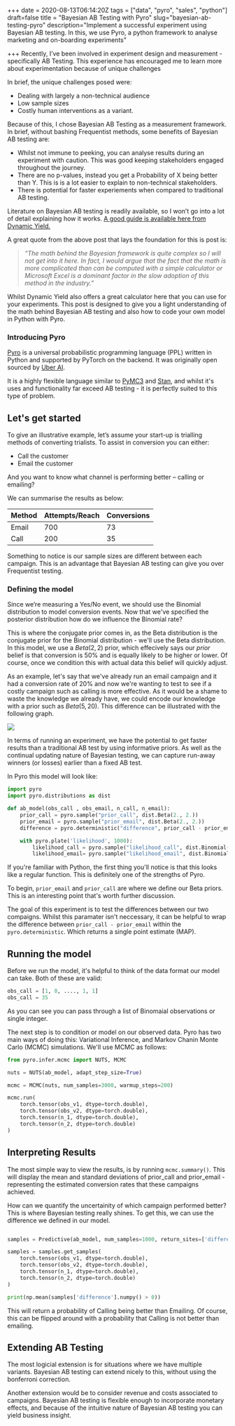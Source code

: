 +++
date = 2020-08-13T06:14:20Z
tags = ["data", "pyro", "sales", "python"]
draft=false
title = "Bayesian AB Testing with Pyro"
slug="bayesian-ab-testing-pyro"
description="Implement a successful experiment using Bayesian AB testing. In this, we use Pyro, a python framework to analyse marketing and on-boarding experiments"

+++
Recently, I’ve been involved in experiment design and measurement - specifically AB Testing. This experience has encouraged me to learn more about experimentation because of unique challenges

In brief, the unique challenges posed were:
* Dealing with largely a non-technical audience
* Low sample sizes
* Costly human interventions as a variant.

Because of this, I chose Bayesian AB Testing as a measurement framework. In brief, without bashing Frequentist methods, some benefits of Bayesian AB testing are:

* Whilst not immune to peeking, you can analyse results during an experiment with caution. This was good keeping stakeholders engaged throughout the journey.
* There are no p-values, instead you get a Probability of X being better than Y. This is is a lot easier to explain to non-technical stakeholders.
* There is potential for faster experiements when compared to traditional AB testing.

Literature on Bayesian AB testing is readily available, so I won’t go into a lot of detail explaining how it works. [A good guide is available here from Dynamic Yield.](https://www.dynamicyield.com/lesson/bayesian-testing/)

A great quote from the above post that lays the foundation for this is post is:

> _“The math behind the Bayesian framework is quite complex so I will not get into it here. In fact, I would argue that the fact that the math is more complicated than can be computed with a simple calculator or Microsoft Excel is a dominant factor in the slow adoption of this method in the industry.”_

Whilst Dynamic Yield also offers a great calculator here that you can use for your experiments. This post is designed to give you a light understanding of the math behind Bayesian AB testing and also how to code your own model in Python with Pyro.

### Introducing Pyro

[Pyro](https://pyro.ai/) is a universal probabilistic programming language (PPL) written in Python and supported by PyTorch on the backend. It was originally open sourced by [Uber AI](ttps://www.uber.com/us/en/uberai). 

It is a highly flexible language similar to [PyMC3](https://docs.pymc.io/) and [Stan](https://mc-stan.org/), and whilst it's uses and functionality far exceed AB testing - it is perfectly suited to this type of problem.

## Let's get started

To give an illustrative example, let’s assume your start-up is trialling methods of converting trialists. To assist in conversion you can either:

* Call the customer
* Email the customer

And you want to know what channel is performing better – calling or emailing?

We can summarise the results as below:

| Method | Attempts/Reach | Conversions |
|--------|----------------|-------------|
| Email  | 700            | 73          |
| Call   | 200            | 35          |

Something to notice is our sample sizes are different between each campaign. This is an advantage that Bayesian AB testing can give you over Frequentist testing.

### Defining the model

Since we’re measuring a Yes/No event, we should use the Binomial distribution to model conversion events. Now that we've specified the posterior distribution how do we influence the Binomial rate?

This is where the conjugate prior comes in, as the Beta distribution is the conjugate prior for the Binomial distribution - we'll use the Beta distribution. In this model, we use a $Beta(2,2)$ prior, which effecively says our _prior_ belief is that conversion is 50% and is equally likely to be higher or lower. Of course, once we condition this with actual data this belief will quickly adjust.

As an example, let's say that we've already run an email campaign and it had a conversion rate of 20% and now we're wanting to test to see if a costly campaign such as calling is more effective. As it would be a shame to waste the knowledge we already have, we could encode our knowledge with a prior such as $Beta(5, 20)$. This difference can be illustrated with the following graph. 

![](/static/graphs/distributions.png)

In terms of running an experiment, we have the potential to get faster results than a traditional AB test by using informative priors. As well as the continual updating nature of Bayesian testing, we can capture run-away winners (or losses) earlier than a fixed AB test.

In Pyro this model will look like:

```python
import pyro
import pyro.distributions as dist

def ab_model(obs_call , obs_email, n_call, n_email):
    prior_call = pyro.sample("prior_call", dist.Beta(2., 2.))
    prior_email = pyro.sample("prior_email", dist.Beta(2., 2.))
    difference = pyro.deterministic("difference", prior_call - prior_email)

    with pyro.plate('likelihood', 1000):
        likelihood_call = pyro.sample("likelihood_call", dist.Binomial(total_count=n_call, probs=prior_call), obs=obs_call)
        likelihood_email= pyro.sample("likelihood_email", dist.Binomial(total_count=n_email, probs=prior_email), obs=obs_email)
```

If you're familiar with Python, the first thing you'll notice is that this looks like a regular function. This is definitely one of the strengths of Pyro.

To begin, `prior_email` and `prior_call` are where we define our Beta priors. This is an interesting point that's worth further discussion.

The goal of this experiment is to test the differences between our two compaigns. Whilst this paramater isn't neccessary, it can be helpful to wrap the difference between `prior_call - prior_email` within the `pyro.deterministic`. Which returns a single point estimate (MAP).

## Running the model

Before we run the model, it's helpful to think of the data format our model can take. Both of these are valid:

```python
obs_call = [1, 0, ...., 1, 1]
obs_call = 35
```

As you can see you can pass through a list of Binomaial observations or single integer.

The next step is to condition or model on our observed data. Pyro has two main ways of doing this: Variational Inference, and Markov Chanin Monte Carlo (MCMC) simulations. We'll use MCMC as follows:

```python
from pyro.infer.mcmc import NUTS, MCMC

nuts = NUTS(ab_model, adapt_step_size=True)

mcmc = MCMC(nuts, num_samples=3000, warmup_steps=200)

mcmc.run(
	torch.tensor(obs_v1, dtype=torch.double),
	torch.tensor(obs_v2, dtype=torch.double),
	torch.tensor(n_1, dtype=torch.double),
	torch.tensor(n_2, dtype=torch.double)
)
```

## Interpreting Results

The most simple way to view the results, is by running `mcmc.summary()`. This will display the mean and standard deviations of prior_call and prior_email - representing the estimated conversion rates that these campaigns achieved.

How can we quantify the uncertainity of which campaign performed better? This is where Bayesian testing really shines. To get this, we can use the difference we defined in our model.

```python

samples = Predictive(ab_model, num_samples=1000, return_sites=['difference'])

samples = samples.get_samples(
    torch.tensor(obs_v1, dtype=torch.double),
    torch.tensor(obs_v2, dtype=torch.double),
    torch.tensor(n_1, dtype=torch.double),
    torch.tensor(n_2, dtype=torch.double)
)

print(np.mean(samples['difference'].numpy() > 0))
```

This will return a probability of Calling being better than Emailing. Of course, this can be flipped around with a probability that Calling is not better than emailing.

## Extending AB Testing

The most logicial extension is for situations where we have multiple variants. Bayesian AB testing can extend nicely to this, without using the bonferroni correction. 

Another extension would be to consider revenue and costs associated to campaigns. Bayesian AB testing is flexible enough to incorporate monetary effects, and because of the intuitive nature of Bayesian AB testing you can yield business insight.
